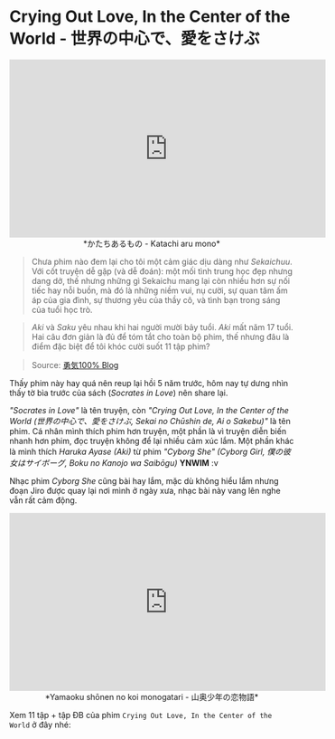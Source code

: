 # Crying Out Love, In the Center of the World - 世界の中心で、愛をさけぶ

<p style="text-align: center;">
    <iframe width="560" height="315" src="https://www.youtube-nocookie.com/embed/7Qzerr3I_JQ?ecver=1" frameborder="0" allowfullscreen></iframe>
    <br />*かたちあるもの - Katachi aru mono*
</p>

> Chưa phim nào đem lại cho tôi một cảm giác dịu dàng như *Sekaichuu*. Với cốt truyện dễ gặp (và dễ đoán): một mối tình trung học đẹp nhưng dang dở, thế nhưng những gì Sekaichu mang lại còn nhiều hơn sự nối tiếc hay nỗi buồn, mà đó là những niềm vui, nụ cười, sự quan tâm ấm áp của gia đình, sự thương yêu của thầy cô, và tình bạn trong sáng của tuổi học trò.

> *Aki* và *Saku* yêu nhau khi hai người mười bảy tuổi. *Aki* mất năm 17 tuổi. Hai câu đơn giản là đủ để tóm tắt cho toàn bộ phim, thế nhưng đâu là điểm đặc biệt để tôi khóc cười suốt 11 tập phim?

> Source: [勇気100% Blog](http://yuuki100.blogspot.com/2010/12/tieng-goi-tinh-yeu-giua-long-gioi.html")

Thấy phim này hay quá nên reup lại hồi 5 năm trước, hôm nay tự dưng nhìn thấy tờ bìa trước của sách (*Socrates in Love*) nên share lại.

*"Socrates in Love"* là tên truyện, còn *"Crying Out Love, In the Center of the World (世界の中心で、愛をさけぶ, Sekai no Chūshin de, Ai o Sakebu)"* là tên phim. Cá nhân mình thích phim hơn truyện, một phần là vì truyện diễn biến nhanh hơn phim, đọc truyện không để lại nhiều cảm xúc lắm. Một phần khác là mình thích *Haruka Ayase (Aki)* từ phim *"Cyborg She" (Cyborg Girl, 僕の彼女はサイボーグ, Boku no Kanojo wa Saibōgu)* **YNWIM** :v

Nhạc phim *Cyborg She* cũng bài hay lắm, mặc dù không hiểu lắm nhưng đoạn Jiro được quay lại nơi mình ở ngày xưa, nhạc bài này vang lên nghe vẫn rất cảm động.
<p style="text-align: center;">
    <iframe width="560" height="315" src="https://www.youtube-nocookie.com/embed/J1EMAv4vuGY?ecver=1" frameborder="0" allowfullscreen></iframe>
    <br />*Yamaoku shōnen no koi monogatari - 山奥少年の恋物語*
</p>

Xem 11 tập + tập ĐB của phim `Crying Out Love, In the Center of the World` ở đây nhé:
<script src="https://gist.github.com/hnq90/bc148109fd3a715cc7aea0067c32de89.js"></script>
